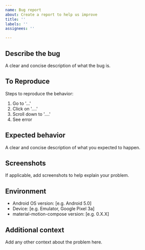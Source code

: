 ```yaml
---
name: Bug report
about: Create a report to help us improve
title: ''
labels: ''
assignees: ''

---
```


## Describe the bug
A clear and concise description of what the bug is.

## To Reproduce
Steps to reproduce the behavior:
1. Go to '...'
2. Click on '....'
3. Scroll down to '....'
4. See error

## Expected behavior
A clear and concise description of what you expected to happen.

## Screenshots
If applicable, add screenshots to help explain your problem.

## Environment
 - Android OS version: [e.g. Android 5.0]
 - Device: [e.g. Emulator, Google Pixel 3a]
 - material-motion-compose version: [e.g. 0.X.X]

## Additional context
Add any other context about the problem here.
